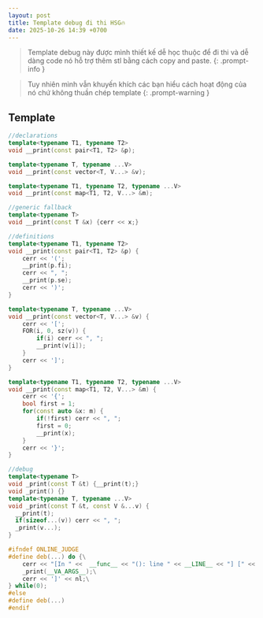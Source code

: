 ```yaml
---
layout: post
title: Template debug đi thi HSG🔥
date: 2025-10-26 14:39 +0700
---
```


> Template debug này được mình thiết kế dễ học thuộc để đi thi và dễ dàng code nó hỗ trợ thêm stl bằng cách copy and paste. 
{: .prompt-info }

>Tuy nhiên mình vẫn khuyến khích các bạn hiểu cách hoạt động của nó chứ không thuần chép template
{: .prompt-warning }



## Template

```c++
//declarations
template<typename T1, typename T2>
void __print(const pair<T1, T2> &p);

template<typename T, typename ...V>
void __print(const vector<T, V...> &v);

template<typename T1, typename T2, typename ...V>
void __print(const map<T1, T2, V...> &m);

//generic fallback
template<typename T>
void __print(const T &x) {cerr << x;}

//definitions
template<typename T1, typename T2>
void __print(const pair<T1, T2> &p) {
    cerr << '(';
    __print(p.fi);
    cerr << ", ";
    __print(p.se);
    cerr << ')';
}

template<typename T, typename ...V>
void __print(const vector<T, V...> &v) {
    cerr << '[';
    FOR(i, 0, sz(v)) {
        if(i) cerr << ", ";
        __print(v[i]);
    }
    cerr << ']';
}

template<typename T1, typename T2, typename ...V>
void __print(const map<T1, T2, V...> &m) {
    cerr << '{';
    bool first = 1;
    for(const auto &x: m) {
        if(!first) cerr << ", ";
        first = 0;
        __print(x);
    }
    cerr << '}';
}

//debug
template<typename T>
void _print(const T &t) {__print(t);}
void _print() {}
template<typename T, typename ...V>
void _print(const T &t, const V &...v) {
  __print(t); 
  if(sizeof...(v)) cerr << ", "; 
  _print(v...); 
}

#ifndef ONLINE_JUDGE
#define deb(...) do {\
    cerr << "[In " <<  __func__ << "(): line " << __LINE__ << "] [" << #__VA_ARGS__ << "] = [";\
    _print(__VA_ARGS__);\
    cerr << ']' << nl;\
} while(0);
#else
#define deb(...)
#endif
```
